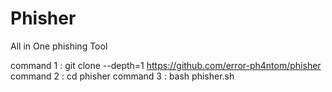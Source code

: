 # Phisher
All in One phishing Tool



command 1 : git clone --depth=1 https://github.com/error-ph4ntom/phisher
command 2 : cd phisher
command 3 : bash phisher.sh

